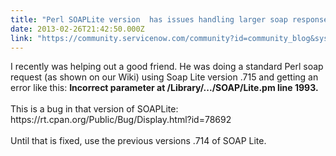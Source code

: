 ```yaml
---
title: "Perl SOAPLite version  has issues handling larger soap responses"
date: 2013-02-26T21:42:50.000Z
link: "https://community.servicenow.com/community?id=community_blog&sys_id=77ec22a5dbd0dbc01dcaf3231f96191e"
---
```

<p>I recently was helping out a good friend. He was doing a standard Perl soap request (as shown on our Wiki) using Soap Lite version .715 and getting an error like this: <b>Incorrect parameter at /Library/.../SOAP/Lite.pm line 1993.</b><br /><br />This is a bug in that version of SOAPLite:<br />https://rt.cpan.org/Public/Bug/Display.html?id=78692<br /><br />Until that is fixed, use the previous versions .714 of SOAP Lite.</p>